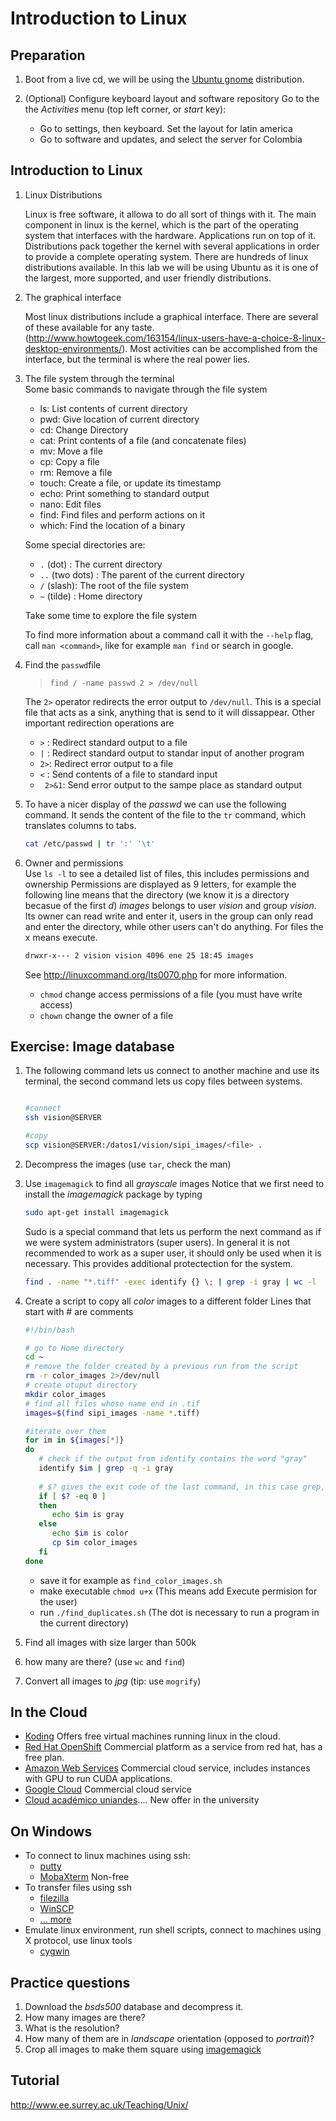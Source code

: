 # Introduction to Linux

## Preparation

1. Boot from a live cd, we will be using the [Ubuntu gnome](http://ubuntugnome.org/) distribution.

2. (Optional) Configure keyboard layout and software repository
   Go to the the *Activities* menu (top left corner, or *start* key):
      -  Go to settings, then keyboard. Set the layout for latin america
      -  Go to software and updates, and select the server for Colombia

## Introduction to Linux

1. Linux Distributions

   Linux is free software, it allowa to do all sort of things with it. The main component in linux is the kernel, which is the part of the operating system that interfaces with the hardware. Applications run on top of it. 
   Distributions pack together the kernel with several applications in order to provide a complete operating system. There are hundreds of linux distributions available. In
   this lab we will be using Ubuntu as it is one of the largest, more supported, and user friendly distributions.


2. The graphical interface

   Most linux distributions include a graphical interface. There are several of these available for any taste.
   (http://www.howtogeek.com/163154/linux-users-have-a-choice-8-linux-desktop-environments/).
   Most activities can be accomplished from the interface, but the terminal is where the real power lies.


3. The file system through the terminal   
   Some basic commands to navigate through the file system

   -  ls: List contents of current directory
   -  pwd: Give location of current directory
   -  cd: Change Directory
   -  cat: Print contents of a file (and concatenate files)
   -  mv: Move a file
   -  cp: Copy a file
   -  rm: Remove a file
   -  touch: Create a file, or update its timestamp
   -  echo: Print something to standard output
   -  nano: Edit files
   -  find: Find files and perform actions on it
   -  which: Find the location of a binary

   Some special directories are:
      - ``.`` (dot) : The current directory
      -  ``..`` (two dots) : The parent of the current directory
      -  ``/`` (slash): The root of the file system
      -  ``~`` (tilde) :  Home directory
      
   Take some time to explore the file system
   
   To find more information about a command call it with the ``--help`` flag, call ``man <command>``, like
   for example ``man find`` or search in google.

2. Find the ```passwd```file
   >  ``find / -name passwd 2 > /dev/null``

   The ``2>`` operator redirects the error output to ``/dev/null``. This is a special file that acts as a sink,
   anything that is send to it will dissappear. Other important redirection operations are
      -  `` > `` : Redirect standard output to a file
      -  `` | `` : Redirect standard output to standar input of another program
      -  `` 2> ``: Redirect error output to a file
      -  `` < `` : Send contents of a file to standard input
      -  `` 2>&1``: Send error output to the sampe place as standard output

3. To have a nicer display of the *passwd* we can use the following command. It sends the content of the 
   file to the ``tr`` command, which translates columns to tabs.

   ```bash
   cat /etc/passwd | tr ':' '\t'
   ```
   
4. Owner and permissions   
   Use ``ls -l`` to see a detailed list of files, this includes permissions and ownership
   Permissions are displayed as 9 letters, for example the following line means that the directory (we know it is a directory becasue of the first *d*) *images*
   belongs to user *vision* and group *vision*. Its owner can read write and enter it, users in the group can only read and enter the directory, while other users can't do anything. For files the x means execute. 
   ```bash
   drwxr-x--- 2 vision vision 4096 ene 25 18:45 images
   ```
   See http://linuxcommand.org/lts0070.php for more information.
   
   -  ``chmod`` change access permissions of a file (you must have write access)
   -  ``chown`` change the owner of a file

## Exercise: Image database

1. The following command lets us connect to another machine and use its terminal,
   the second command lets us copy files between systems.

   ```bash
   
   #connect
   ssh vision@SERVER
   
   #copy 
   scp vision@SERVER:/datos1/vision/sipi_images/<file> .
   ```
   
2.  Decompress the images (use ``tar``, check the man)
3.  Use  ``imagemagick`` to find all *grayscale* images
    Notice that we first need to install the *imagemagick* package by typing

    ```bash
    sudo apt-get install imagemagick
    ```
    
    Sudo is a special command that lets us perform the next command as if we were system administrators
    (super users). In general it is not recommended to work as a super user, it should only be used 
    when it is necessary. This provides additional protectection for the system.
    
    ```bash
    find . -name "*.tiff" -exec identify {} \; | grep -i gray | wc -l
    ```
    
4.  Create a script to copy all *color* images to a different folder
    Lines that start with # are comments
       
      ```bash
      #!/bin/bash
      
      # go to Home directory
      cd ~
      # remove the folder created by a previous run from the script
      rm -r color_images 2>/dev/null
      # create otuput directory
      mkdir color_images
      # find all files whose name end in .tif
      images=$(find sipi_images -name *.tiff)
      
      #iterate over them
      for im in ${images[*]}
      do
         # check if the output from identify contains the word "gray"
         identify $im | grep -q -i gray
         
         # $? gives the exit code of the last command, in this case grep, it will be zero if a coincidense was found
         if [ $? -eq 0 ]
         then
            echo $im is gray
         else
            echo $im is color
            cp $im color_images
         fi
      done
      
      ```
      -  save it for example as ``find_color_images.sh``
      -  make executable ``chmod u+x`` (This means add Execute permision for the user)
      -  run ``./find_duplicates.sh`` (The dot is necessary to run a program in the current directory)
      
5.  Find all images with size larger than 500k
6.  how many are there? (use ``wc`` and ``find``)
   
7. Convert all images to *jpg* (tip: use ``mogrify``)

## In the Cloud

- [Koding](https://koding.com/R/diego0020) Offers free virtual machines running linux in the cloud. 
- [Red Hat OpenShift](https://www.openshift.com/pricing/plan-comparison.html) Commercial platform as a service from red hat, has a free plan.
- [Amazon Web Services](https://aws.amazon.com) Commercial cloud service, includes instances with GPU to run CUDA applications.
- [Google Cloud](cloud.google.com) Commercial cloud service
- [Cloud académico uniandes](https://cloud.uniandes.edu.co/).... New offer in the university

## On Windows

- To connect to linux machines using ssh:
   - [putty](http://www.chiark.greenend.org.uk/~sgtatham/putty/)
   - [MobaXterm](http://mobaxterm.mobatek.net/) Non-free
- To transfer files using ssh
   - [filezilla](https://filezilla-project.org/)
   - [WinSCP](https://winscp.net/eng/docs/free_ssh_client_for_windows)
   - [... more](http://www.thegeekstuff.com/2011/06/windows-sftp-scp-clients/)
- Emulate linux environment, run shell scripts, connect to machines using X protocol, use linux tools
   - [cygwin](https://www.cygwin.com/)

## Practice questions

1. Download the *bsds500* database and decompress it.
2. How many images are there?
3. What is the resolution?
4. How many of them are in *landscape* orientation (opposed to *portrait*)?
5. Crop all images to make them square using [imagemagick](http://www.imagemagick.org/script/index.php)

## Tutorial

http://www.ee.surrey.ac.uk/Teaching/Unix/ 

